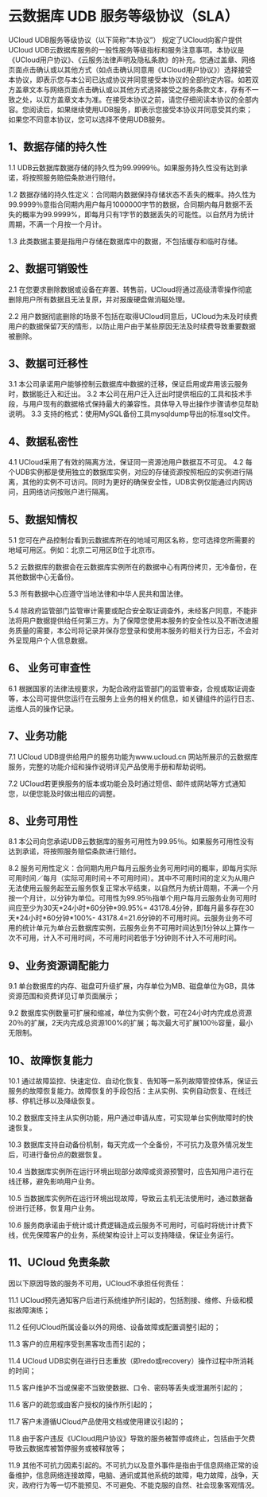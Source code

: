 

# 云数据库 UDB 服务等级协议（SLA）

UCloud UDB服务等级协议（以下简称“本协议”） 规定了UCloud向客户提供UCloud
UDB云数据库服务的一般性服务等级指标和服务注意事项。本协议是《UCloud用户协议》、《云服务法律声明及隐私条款》的补充。您通过盖章、网络页面点击确认或以其他方式（如点击确认同意用《UCloud用户协议》）选择接受本协议，即表示您与本公司已达成协议并同意接受本协议的全部约定内容。如若双方盖章文本与网络页面点击确认或以其他方式选择接受之服务条款文本，存有不一致之处，以双方盖章文本为准。在接受本协议之前，请您仔细阅读本协议的全部内容。您阅读后，如果继续使用UDB服务，即表示您接受本协议并同意受其约束；如果您不同意本协议，您可以选择不使用UDB服务。

## 1、数据存储的持久性

1.1 UDB云数据库数据存储的持久性为99.9999％。如果服务持久性没有达到承诺，将按照服务赔偿条款进行赔付。

1.2
数据存储的持久性定义：合同期内数据保持存储状态不丢失的概率。持久性为99.9999％意指合同期内用户每月1000000字节的数据，合同期内每月数据不丢失的概率为99.9999%，即每月只有1字节的数据丢失的可能性。以自然月为统计周期，不满一个月按一个月计。

1.3 此类数据主要是指用户存储在数据库中的数据，不包括缓存和临时存储。

## 2、数据可销毁性

2.1 在您要求删除数据或设备在弃置、转售前，UCloud将通过高级清零操作彻底删除用户所有数据且无法复原，并对报废硬盘做消磁处理。

2.2
用户数据彻底删除的场景不包括在取得UCloud同意后，UCloud为未及时续费用户的数据保留7天的情形，以防止用户由于某些原因无法及时续费导致重要数据被删除。

## 3、数据可迁移性

3.1 本公司承诺用户能够控制云数据库中数据的迁移，保证启用或弃用该云服务时，数据能迁入和迁出。 3.2
本公司在用户迁入迁出时提供相应的工具和技术手段，与用户现有的数据格式保持最大的兼容性。具体导入导出操作步骤请参见帮助说明。
3.3 支持的格式：使用MySQL备份工具mysqldump导出的标准sql文件。

## 4、数据私密性

4.1 UCloud采用了有效的隔离方法，保证同一资源池用户数据互不可见。 4.2
每个UDB实例都是使用独立的数据库实例，对应的存储资源按照相应的实例进行隔离，其他的实例不可访问。同时为更好的确保安全性，UDB实例仅能通过内网访问，且网络访问按账户进行隔离。

## 5、数据知情权

5.1 您可在产品控制台看到云数据库所在的地域可用区名称，您可选择您所需要的地域可用区。例如：北京二可用区B位于北京市。

5.2 云数据库的数据会在云数据库实例所在的数据中心有两份拷贝，无冷备份，在其他数据中心无备份。

5.3 所有数据中心应遵守当地法律和中华人民共和国法律。

5.4
除政府监管部门监管审计需要或配合安全取证调查外，未经客户同意，不能非法将用户数据提供给任何第三方。为了保障您使用本服务的安全性以及不断改进服务质量的需要，本公司将记录并保存您登录和使用本服务的相关行为日志，不会对外呈现用户个人信息数据。

## 6、 业务可审查性

6.1
根据国家的法律法规要求，为配合政府监管部门的监管审查，合规或取证调查等，本公司可提供您运行在云服务上业务的相关的信息，如关键组件的运行日志、运维人员的操作记录。

## 7、业务功能

7.1 UCloud
UDB提供给用户的服务功能为www.ucloud.cn 网站所展示的云数据库服务，完整的功能介绍和操作说明详见产品使用手册和帮助说明。

7.2 UCloud若更换服务的版本或功能会及时通过短信、邮件或网站等方式通知您，以便您能及时做出相应的调整。

## 8、业务可用性

8.1 本公司向您承诺UDB云数据库的服务可用性为99.95％。如果服务可用性没有达到承诺，将按照服务赔偿条款进行赔付。

8.2
服务可用性定义：合同期内用户每月云服务业务可用时间的概率，即每月实际可用时间／每月（实际可用时间＋不可用时间）。其中不可用时间的定义为从用户无法使用云服务起至云服务恢复正常水平结束，以自然月为统计周期，不满一个月按一个月计，以分钟为单位。可用性为99.95％指单个用户每月云服务业务可用时间应至少为30天\*24小时\*60分钟\*99.95%=
43178.4分钟，即每月最多存在30天\*24小时\*60分钟\*100%-
43178.4=21.6分钟的不可用时间。云服务业务不可用的统计单元为单台云数据库实例，云服务业务不可用时间达到1分钟以上算作一次不可用，计入不可用时间，不可用时间若低于1分钟则不计入不可用时间。

## 9、业务资源调配能力

9.1 单台数据库的内存、磁盘可升级扩展，内存单位为MB、磁盘单位为GB，具体资源范围和资费详见订单页面展示；

9.2
数据库实例数量可扩展和缩减，单位为实例个数，可在24小时内完成总资源20％的扩展，2天内完成总资源100%的扩展；每次最大可扩展100％容量，最小无限制。

## 10、故障恢复能力

10.1
通过故障监控、快速定位、自动化恢复、告知等一系列故障管控体系，保证云服务的故障恢复能力。故障恢复的手段包括：主从实例、实例自动恢复、在线迁移、停机迁移以及降级恢复。

10.2 数据库支持主从实例功能，用户通过申请从库，可实现单台实例故障时的快速恢复。

10.3 数据库支持自动备份机制，每天完成一个全备份，不可抗力及意外情况发生后，可进行备份点的数据恢复。

10.4 当数据库实例所在运行环境出现部分故障或资源预警时，应告知用户进行在线迁移，避免影响用户业务。

10.5 当数据库实例所在运行环境出现故障，导致云主机无法使用时，通过数据备份进行迁移，恢复用户业务。

10.6 服务商承诺由于统计或计费逻辑造成云服务不可用时，可临时将统计计费下线，优先保障客户的业务，系统架构设计上可以支持降级，保证业务运行。

## 11、UCloud 免责条款

因以下原因导致的服务不可用，UCloud不承担任何责任：

11.1 UCloud预先通知客户后进行系统维护所引起的，包括割接、维修、升级和模拟故障演练；

11.2 任何UCloud所属设备以外的网络、设备故障或配置调整引起的；

11.3 客户的应用程序受到黑客攻击而引起的；

11.4 UCloud UDB实例在进行日志重放（即redo或recovery）操作过程中所消耗的时间；

11.5 客户维护不当或保密不当致使数据、口令、密码等丢失或泄漏所引起的；

11.6 客户的疏忽或由客户授权的操作所引起的；

11.7 客户未遵循UCloud产品使用文档或使用建议引起的；

11.8 由于客户违反《UCloud用户协议》导致的服务被暂停或终止，包括由于欠费导致云数据库被暂停服务或被释放等；

11.9
其他不可抗力因素引起的。不可抗力以及意外事件是指由于信息网络正常的设备维护，信息网络连接故障，电脑、通讯或其他系统的故障，电力故障，战争，天灾，政府行为等一切不能预见、不可避免、不能克服的自然、社会现象客观情况。
